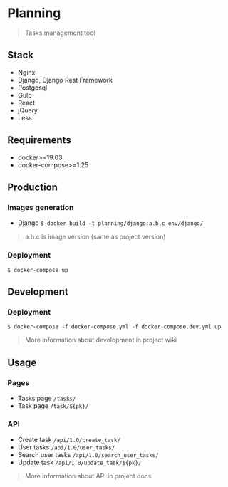 # Planning

> Tasks management tool


## Stack
- Nginx
- Django, Django Rest Framework
- Postgesql
- Gulp
- React
- jQuery
- Less


## Requirements
- docker>=19.03
- docker-compose>=1.25


## Production

### Images generation
- Django `$ docker build -t planning/django:a.b.c env/django/`
> a.b.c is image version (same as project version)

### Deployment
`$ docker-compose up`


## Development

### Deployment
`$ docker-compose -f docker-compose.yml -f docker-compose.dev.yml up`

> More information about development in project wiki  


## Usage

### Pages
- Tasks page `/tasks/`
- Task page `/task/${pk}/`

### API
- Create task `/api/1.0/create_task/`
- User tasks `/api/1.0/user_tasks/`
- Search user tasks `/api/1.0/search_user_tasks/`
- Update task `/api/1.0/update_task/${pk}/`

> More information about API in project docs
